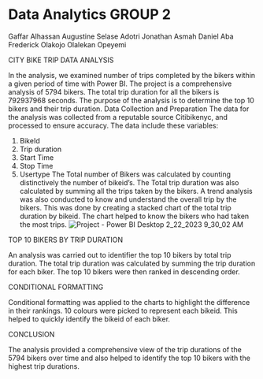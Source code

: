 # Data Analytics GROUP 2

Gaffar Alhassan
Augustine Selase Adotri
Jonathan Asmah
Daniel Aba Frederick
Olakojo Olalekan Opeyemi

CITY BIKE TRIP DATA ANALYSIS

In the analysis, we examined number of trips completed by the bikers within a given period of time with Power BI.
The project is a comprehensive analysis of 5794 bikers. The total trip duration for all the bikers is 792937968 seconds. The purpose of the analysis is to determine the top 10 bikers and their trip duration.
Data Collection and Preparation
The data for the analysis was collected from a reputable source Citibikenyc, and processed to ensure accuracy. The data include these variables:
1.	BikeId
2.	Trip duration
3.	Start Time
4.	Stop Time
5.	Usertype 
The Total number of Bikers was calculated by counting distinctively the number of bikeid’s.
The Total trip duration was also calculated by summing all the trips taken by the bikers.
A trend analysis was also conducted to know and understand the overall trip by the bikers. This was done by creating a stacked chart of the total trip duration by bikeid. The chart helped to know the bikers who had taken the most trips.
![Project - Power BI Desktop 2_22_2023 9_30_02 AM](https://user-images.githubusercontent.com/126063410/220588870-f54b5839-ac71-4c79-b6e0-905dd1bc2adc.png)

TOP 10 BIKERS BY TRIP DURATION

An analysis was carried out to identifier the top 10 bikers by total trip duration. The total trip duration was calculated by summing the trip duration for each biker. The top 10 bikers were then ranked in descending order.

CONDITIONAL FORMATTING

Conditional formatting was applied to the charts to highlight the difference in their rankings. 10 colours were picked to represent each bikeid. This helped to quickly identify the bikeid of each biker.

CONCLUSION

The analysis provided a comprehensive view of the trip durations of the 5794 bikers over time and also helped to identify the top 10 bikers with the highest trip durations.

